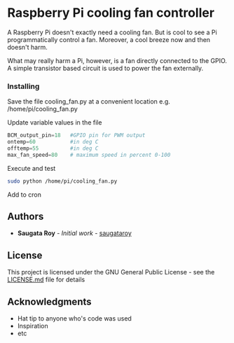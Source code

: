 # Raspberry Pi cooling fan controller

A Raspberry Pi doesn't exactly need a cooling fan. But is cool to see a Pi programmatically control a fan. Moreover, a cool breeze now and then doesn't harm.

What may really harm a Pi, however, is a fan directly connected to the GPIO. A simple transistor based circuit is used to power the fan externally.

### Installing

Save the file cooling_fan.py at a convenient location e.g. /home/pi/cooling_fan.py

Update variable values in the file

```python
BCM_output_pin=18   #GPIO pin for PWM output
ontemp=60           #in deg C      
offtemp=55          #in deg C
max_fan_speed=80	# maximum speed in percent 0-100
```

Execute and test

```bash
sudo python /home/pi/cooling_fan.py
```

Add to cron

## Authors

* **Saugata Roy** - *Initial work* - [saugataroy](https://github.com/saugataroy)

## License

This project is licensed under the GNU General Public License - see the [LICENSE.md](LICENSE.md) file for details

## Acknowledgments

* Hat tip to anyone who's code was used
* Inspiration
* etc
